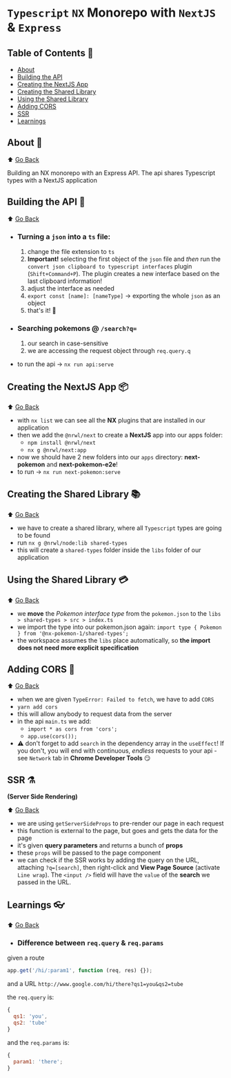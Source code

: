 # `Typescript` `NX` Monorepo with `NextJS` & `Express`

## Table of Contents 🌳

- [About](#about-)
- [Building the API](#building-the-api-)
- [Creating the NextJS App](#creating-the-nextjs-app-)
- [Creating the Shared Library](#creating-the-shared-library-)
- [Using the Shared Library](#using-the-shared-library-)
- [Adding CORS](#adding-cors-)
- [SSR](#ssr-)
- [Learnings](#learnings-)

## About 🚥

⬆️ [Go Back](#table-of-contents-)

Building an NX monorepo with an Express API.
The api shares Typescript types with a NextJS application

## Building the API 🧱

⬆️ [Go Back](#table-of-contents-)

- ### Turning a `json` into a `ts` file:
  1. change the file extension to `ts`
  2. **Important!** selecting the first object of the `json` file and _then_ run the `convert json clipboard to typescript interfaces` plugin (`Shift+Command+P`). The plugin creates a new interface based on the last clipboard information!
  3. adjust the interface as needed
  4. `export const [name]: [nameType]` -> exporting the whole `json` as an object
  5. that's it! 👏
- ### Searching **pokemons** @ `/search?q=`

  1. our search in case-sensitive
  2. we are accessing the request object through `req.query.q`

- to run the api -> `nx run api:serve`

## Creating the NextJS App 📦

⬆️ [Go Back](#table-of-contents-)

- with `nx list` we can see all the **NX** plugins that are installed in our application
- then we add the `@nrwl/next` to create a **NextJS** app into our apps folder:
  - `npm install @nrwl/next`
  - `nx g @nrwl/next:app`
- now we should have 2 new folders into our `apps` directory: **next-pokemon** and **next-pokemon-e2e**!
- to run -> `nx run next-pokemon:serve`

## Creating the Shared Library 📚

⬆️ [Go Back](#table-of-contents-)

- we have to create a shared library, where all `Typescript` types are going to be found
- run `nx g @nrwl/node:lib shared-types`
- this will create a `shared-types` folder inside the `libs` folder of our application

## Using the Shared Library 💳

⬆️ [Go Back](#table-of-contents-)

- we **move** the _Pokemon interface type_ from the `pokemon.json` to the `libs > shared-types > src > index.ts`
- we import the type into our pokemon.json again: `import type { Pokemon } from '@nx-pokemon-1/shared-types';`
- the workspace assumes the `libs` place automatically, so **the import does not need more explicit specification**

## Adding CORS 🔩

⬆️ [Go Back](#table-of-contents-)

- when we are given `TypeError: Failed to fetch`, we have to add `CORS`
- `yarn add cors`
- this will allow anybody to request data from the server
- in the api `main.ts` we add:
  - `import * as cors from 'cors';`
  - `app.use(cors());`
- ⚠️ don't forget to add `search` in the dependency array in the `useEffect`! If you don't, you will end with continuous, _endless_ requests to your api - see `Network` tab in **Chrome Developer Tools** 😏

## SSR ⚗️

**(Server Side Rendering)**

⬆️ [Go Back](#table-of-contents-)

- we are using `getServerSideProps` to pre-render our page in each request
- this function is external to the page, but goes and gets the data for the page
- it's given **query parameters** and returns a bunch of **props**
- these `props` will be passed to the page component
- we can check if the SSR works by adding the query on the URL, attaching `?q=[search]`, then right-click and **View Page Source** (activate `Line wrap`). The `<input />` field will have the `value` of the **search** we passed in the URL.

## Learnings 👓

⬆️ [Go Back](#table-of-contents-)

- ### Difference between `req.query` & `req.params`

given a route

```javascript
app.get('/hi/:param1', function (req, res) {});
```

and a URL
`http://www.google.com/hi/there?qs1=you&qs2=tube`

the `req.query` is:

```javascript
{
  qs1: 'you',
  qs2: 'tube'
}
```

and the `req.params` is:

```javascript
{
  param1: 'there';
}
```
